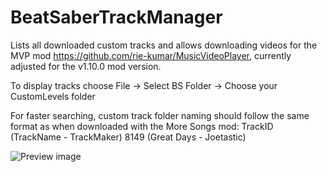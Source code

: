# BeatSaberTrackManager
Lists all downloaded custom tracks and allows downloading videos for the MVP mod https://github.com/rie-kumar/MusicVideoPlayer, currently adjusted for the v1.10.0 mod version.

To display tracks choose File -> Select BS Folder -> Choose your CustomLevels folder

For faster searching, custom track folder naming should follow the same format as when downloaded with the More Songs mod:
TrackID (TrackName - TrackMaker)
8149 (Great Days - Joetastic)

![Preview image](https://www.dropbox.com/s/e9zyu6kwbaf0uhi/screenshot%202020-08-15%2018.38.50.png?raw=1)

